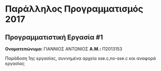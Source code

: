 # Παράλληλος Προγραμματισμός 2017
## Προγραμματιστική Εργασία #1

**Ονοματεπώνυμο:**  ΓΙΑΝΝΙΟΣ ΑΝΤΩΝΙΟΣ
**Α.Μ.:**  Π2013153

Παράδοση 1ης εργασίας, συννημένα αρχεία  sse.c,no-sse.c  και αναφορά εργασίας 
